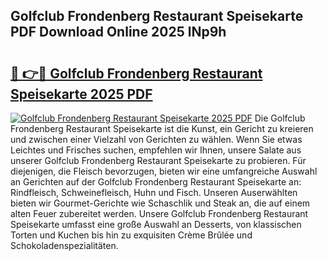 ## Golfclub Frondenberg Restaurant Speisekarte PDF Download Online 2025 lNp9h

# <h2><a href="http://gcd5jz.nevu.top/?p=Golfclub+Frondenberg+Restaurant+Speisekarte">🔗 👉🔴 Golfclub Frondenberg Restaurant Speisekarte 2025 PDF</a></h2>

[![Golfclub Frondenberg Restaurant Speisekarte 2025 PDF](https://i.imgur.com/dBaPXMq.png)](http://gcd5jz.nevu.top/?p=Golfclub+Frondenberg+Restaurant+Speisekarte)
Die Golfclub Frondenberg Restaurant Speisekarte ist die Kunst, ein Gericht zu kreieren und zwischen einer Vielzahl von Gerichten zu wählen. Wenn Sie etwas Leichtes und Frisches suchen, empfehlen wir Ihnen, unsere Salate aus unserer Golfclub Frondenberg Restaurant Speisekarte zu probieren. Für diejenigen, die Fleisch bevorzugen, bieten wir eine umfangreiche Auswahl an Gerichten auf der Golfclub Frondenberg Restaurant Speisekarte an: Rindfleisch, Schweinefleisch, Huhn und Fisch. Unseren Auserwählten bieten wir Gourmet-Gerichte wie Schaschlik und Steak an, die auf einem alten Feuer zubereitet werden. Unsere Golfclub Frondenberg Restaurant Speisekarte umfasst eine große Auswahl an Desserts, von klassischen Torten und Kuchen bis hin zu exquisiten Crème Brûlée und Schokoladenspezialitäten.
